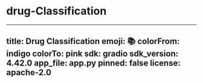 # drug-Classification
---
title: Drug Classification
emoji: 📚
colorFrom: indigo
colorTo: pink
sdk: gradio
sdk_version: 4.42.0
app_file: app.py
pinned: false
license: apache-2.0
---